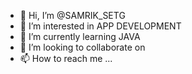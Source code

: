 - 👋 Hi, I’m @SAMRIK_SETG
- 👀 I’m interested in APP DEVELOPMENT
- 🌱 I’m currently learning JAVA
- 💞️ I’m looking to collaborate on 
- 📫 How to reach me ...

<!---
SAMRIK41/SAMRIK41 is a ✨ special ✨ repository because its `README.md` (this file) appears on your GitHub profile.
You can click the Preview link to take a look at your changes.
--->
